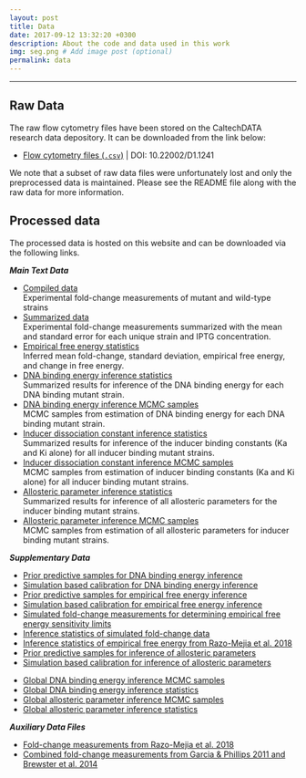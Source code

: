 ```yaml
---
layout: post
title: Data
date: 2017-09-12 13:32:20 +0300
description: About the code and data used in this work
img: seg.png # Add image post (optional)
permalink: data
---
```


---
## Raw Data
The raw flow cytometry files have been stored on the CaltechDATA research data
depository. It can be downloaded from the link below:

* [Flow cytometry files (`.csv`)](https://data.caltech.edu/records/1241) \| DOI:
  10.22002/D1.1241

We note that a subset of raw data files were unfortunately lost and only the
preprocessed data is maintained. Please see the README file along with the raw
data for more information.

## Processed data
The processed data is hosted on this website and can be downloaded via the
following links.
 <!-- All data as a single compressed file can be downloaded from the -->
<!-- CaltechDATA research repository entry. [DOI: XXXXXX]() -->

***Main Text Data***
* [Compiled data]({{site.baseurl}}/data/Chure2019_compiled_data.csv)<br/>
  Experimental fold-change measurements of mutant and wild-type strains
* [Summarized data]({{site.baseurl}}/data/Chure2019_summarized_data.csv)<br/>
  Experimental fold-change measurements summarized with the mean and standard
  error for each unique strain and IPTG concentration.
* [Empirical free energy statistics]({{site.baseurl}}/data/Chure2019_empirical_F_statistics.csv)<br/>
  Inferred mean fold-change, standard deviation, empirical free energy, and
  change in free energy. 
* [DNA binding energy inference  statistics]({{site.baseurl}}/data/Chure2019_DNA_binding_energy_summary.csv)<br/>
  Summarized results for inference of the DNA binding energy for each DNA
  binding mutant strain.
* [DNA binding energy inference MCMC samples]({{site.baseurl}}/data/Chure2019_DNA_binding_energy_samples.csv)<br/> 
  MCMC samples from estimation of DNA binding energy for each DNA binding
  mutant strain.
* [Inducer dissociation constant inference statistics]({{site.baseurl}}/data/Chure2019_KaKi_only_summary.csv)<br/> 
  Summarized results for inference of the inducer binding constants (Ka and
  Ki alone) for all inducer binding mutant strains.
* [Inducer dissociation constant inference MCMC samples]({{site.baseurl}}/data/Chure2019_KaKi_only_samples.csv)  
  MCMC samples from estimation of inducer binding constants (Ka and Ki alone) for all inducer binding mutant strains.
* [Allosteric parameter inference statistics]({{site.baseurl}}/data/Chure2019_KaKi_epAI_summary.csv)<br/>
  Summarized results for inference of all allosteric parameters for the inducer
  binding mutant strains.
* [Allosteric parameter inference MCMC samples]({{site.baseurl}}/data/Chure2019_KaKi_epAI_samples.csv)<br/>
  MCMC samples from estimation of all allosteric parameters for inducer binding
  mutant strains.

***Supplementary Data***
* [Prior predictive samples for DNA binding energy inference]({{site.baseurl}}/data/Chure2019_DNA_prior_predictive_checks.csv)
* [Simulation based calibration for DNA binding energy inference]({{site.baseurl}}/data/Chure2019_DNA_sbc_samples.csv)
* [Prior predictive samples for empirical free energy inference]({{site.baseurl}}/data/Chure2019_empirical_F_prior_predictive.csv)
* [Simulation based calibration for empirical free energy inference]({{site.baseurl}}/data/Chure2019_empirical_F_sbc_samples.csv)
* [Simulated fold-change measurements for determining empirical free energy
  sensitivity
  limits]({{site.baseurl}}/data/Chure2019_empirical_F_simulated_data.csv)
* [Inference statistics of simulated fold-change
  data]({{site.baseurl}}/data/Chure2019_empirical_F_simulated_data_statistics.csv)
* [Inference statistics of empirical free energy from Razo-Mejia et al.
  2018]({{site.baseurl}}/data/RazoMejia2018_empirical_F_statistics.csv)
* [Prior predictive samples for inference of allosteric parameters]({{site.baseurl}}/data/Chure2019_IND_prior_predictive_checks.csv)
* [Simulation based calibration for inference of allosteric parameters]({{site.baseurl}}/data/Chure2019_IND_sbc_samples.csv)
<!-- * [Posterior predictive samples for inference of allosteric -->
  <!-- parameters]({{site.baseurl}}/data/Chure2019_IND_posterior_predictive_samples.csv) -->
* [Global DNA binding energy inference MCMC samples]({{site.baseurl}}/data/Chure2019_global_DNA_binding_energy_samples.csv)
* [Global DNA binding energy inference
  statistics]({{site.baseurl}}/data/Chure2019_global_DNA_binding_energy_summary.csv)
* [Global allosteric parameter inference MCMC samples]({{site.baseurl}}/data/Chure2019_global_KaKi_epAI_samples.csv)
* [Global allosteric parameter inference
  statistics]({{site.baseurl}}/data/Chure2019_global_KaKi_epAI_summary.csv)

***Auxiliary Data Files***
* [Fold-change measurements from Razo-Mejia et al. 2018]({{site.baseurl}}/data/RazoMejia_2018.csv)
* [Combined fold-change measurements from Garcia & Phillips 2011 and Brewster
  et al. 2014]({{site.baseurl}}/data/Garcia2011_Brewster2014.csv)
